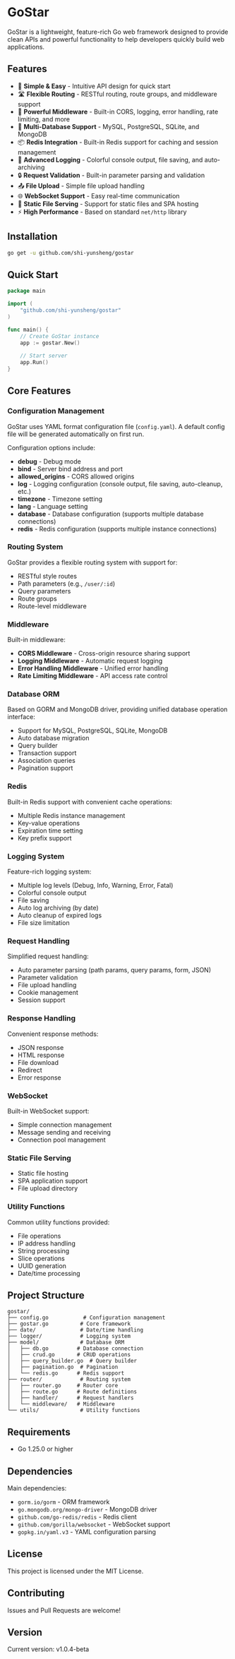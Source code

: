 # GoStar

GoStar is a lightweight, feature-rich Go web framework designed to provide clean APIs and powerful functionality to help developers quickly build web applications.

## Features

- 🚀 **Simple & Easy** - Intuitive API design for quick start
- 🛣️ **Flexible Routing** - RESTful routing, route groups, and middleware support
- 🔌 **Powerful Middleware** - Built-in CORS, logging, error handling, rate limiting, and more
- 💾 **Multi-Database Support** - MySQL, PostgreSQL, SQLite, and MongoDB
- 📦 **Redis Integration** - Built-in Redis support for caching and session management
- 📝 **Advanced Logging** - Colorful console output, file saving, and auto-archiving
- 🔒 **Request Validation** - Built-in parameter parsing and validation
- 📤 **File Upload** - Simple file upload handling
- 🌐 **WebSocket Support** - Easy real-time communication
- 🎨 **Static File Serving** - Support for static files and SPA hosting
- ⚡ **High Performance** - Based on standard `net/http` library

## Installation

```bash
go get -u github.com/shi-yunsheng/gostar
```

## Quick Start

```go
package main

import (
    "github.com/shi-yunsheng/gostar"
)

func main() {
    // Create GoStar instance
    app := gostar.New()
    
    // Start server
    app.Run()
}
```

## Core Features

### Configuration Management

GoStar uses YAML format configuration file (`config.yaml`). A default config file will be generated automatically on first run.

Configuration options include:
- **debug** - Debug mode
- **bind** - Server bind address and port
- **allowed_origins** - CORS allowed origins
- **log** - Logging configuration (console output, file saving, auto-cleanup, etc.)
- **timezone** - Timezone setting
- **lang** - Language setting
- **database** - Database configuration (supports multiple database connections)
- **redis** - Redis configuration (supports multiple instance connections)

### Routing System

GoStar provides a flexible routing system with support for:

- RESTful style routes
- Path parameters (e.g., `/user/:id`)
- Query parameters
- Route groups
- Route-level middleware

### Middleware

Built-in middleware:
- **CORS Middleware** - Cross-origin resource sharing support
- **Logging Middleware** - Automatic request logging
- **Error Handling Middleware** - Unified error handling
- **Rate Limiting Middleware** - API access rate control

### Database ORM

Based on GORM and MongoDB driver, providing unified database operation interface:

- Support for MySQL, PostgreSQL, SQLite, MongoDB
- Auto database migration
- Query builder
- Transaction support
- Association queries
- Pagination support

### Redis

Built-in Redis support with convenient cache operations:

- Multiple Redis instance management
- Key-value operations
- Expiration time setting
- Key prefix support

### Logging System

Feature-rich logging system:

- Multiple log levels (Debug, Info, Warning, Error, Fatal)
- Colorful console output
- File saving
- Auto log archiving (by date)
- Auto cleanup of expired logs
- File size limitation

### Request Handling

Simplified request handling:

- Auto parameter parsing (path params, query params, form, JSON)
- Parameter validation
- File upload handling
- Cookie management
- Session support

### Response Handling

Convenient response methods:

- JSON response
- HTML response
- File download
- Redirect
- Error response

### WebSocket

Built-in WebSocket support:

- Simple connection management
- Message sending and receiving
- Connection pool management

### Static File Serving

- Static file hosting
- SPA application support
- File upload directory

### Utility Functions

Common utility functions provided:

- File operations
- IP address handling
- String processing
- Slice operations
- UUID generation
- Date/time processing

## Project Structure

```
gostar/
├── config.go           # Configuration management
├── gostar.go          # Core framework
├── date/              # Date/time handling
├── logger/            # Logging system
├── model/             # Database ORM
│   ├── db.go         # Database connection
│   ├── crud.go       # CRUD operations
│   ├── query_builder.go  # Query builder
│   ├── pagination.go  # Pagination
│   └── redis.go      # Redis support
├── router/            # Routing system
│   ├── router.go     # Router core
│   ├── route.go      # Route definitions
│   ├── handler/      # Request handlers
│   └── middleware/   # Middleware
└── utils/             # Utility functions
```

## Requirements

- Go 1.25.0 or higher

## Dependencies

Main dependencies:
- `gorm.io/gorm` - ORM framework
- `go.mongodb.org/mongo-driver` - MongoDB driver
- `github.com/go-redis/redis` - Redis client
- `github.com/gorilla/websocket` - WebSocket support
- `gopkg.in/yaml.v3` - YAML configuration parsing

## License

This project is licensed under the MIT License.

## Contributing

Issues and Pull Requests are welcome!

## Version

Current version: v1.0.4-beta

